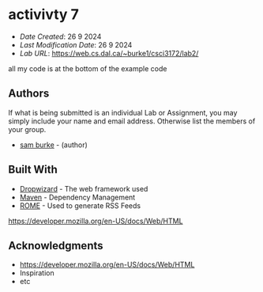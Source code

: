 # activivty 7

* *Date Created*: 26 9 2024
* *Last Modification Date*: 26 9 2024
* *Lab URL*: <https://web.cs.dal.ca/~burke1/csci3172/lab2/>


all my code is at the bottom of the example code


## Authors

If what is being submitted is an individual Lab or Assignment, you may simply include your name and email address. Otherwise list the members of your group.

* [sam burke](sm711025@dal.ca) - (author)



## Built With

<!--- Provide a list of the frameworks used to build this application, your list should include the name of the framework used, the url where the framework is available for download and what the framework was used for, see the example below --->

* [Dropwizard](http://www.dropwizard.io/1.0.2/docs/) - The web framework used
* [Maven](https://maven.apache.org/) - Dependency Management
* [ROME](https://rometools.github.io/rome/) - Used to generate RSS Feeds

https://developer.mozilla.org/en-US/docs/Web/HTML


## Acknowledgments

* https://developer.mozilla.org/en-US/docs/Web/HTML
* Inspiration
* etc